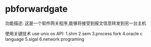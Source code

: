 pbforwardgate
=============

功能描述:
这是一个软件网关程序,能够将接受到报文信息转发到另一台主机



使用关键技术
use unix os API:
1.shm
2.sem
3.process fork
4.oracle c language
5.sigal
6.network programing
